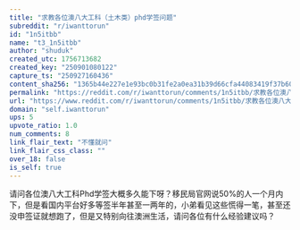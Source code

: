 ```yaml
---
title: "求教各位澳八大工科（土木类）phd学签问题"
subreddit: "r/iwanttorun"
id: "1n5itbb"
name: "t3_1n5itbb"
author: "shuduk"
created_utc: 1756713682
created_key: "250901080122"
capture_ts: "250927160436"
content_sha256: "1365b44e227e1e93bc0b31fe2a0ea31b39d66cfa44083419f37b60dd8cd69f20"
permalink: "https://reddit.com/r/iwanttorun/comments/1n5itbb/求教各位澳八大工科土木类phd学签问题/"
url: "https://www.reddit.com/r/iwanttorun/comments/1n5itbb/求教各位澳八大工科土木类phd学签问题/"
domain: "self.iwanttorun"
ups: 5
upvote_ratio: 1.0
num_comments: 8
link_flair_text: "不懂就问"
link_flair_css_class: ""
over_18: false
is_self: true
---
```


请问各位澳八大工科Phd学签大概多久能下呀？移民局官网说50%的人一个月内下，但是看国内平台好多等签半年甚至一两年的，小弟看见这些慌得一笔，甚至还没申签证就想跑了，但是又特别向往澳洲生活，请问各位有什么经验建议吗？
